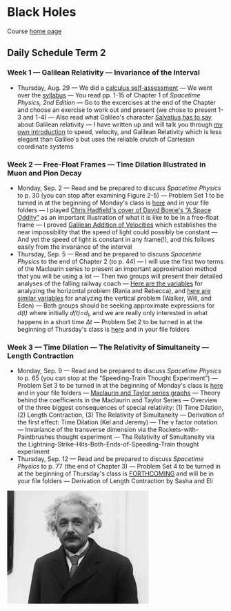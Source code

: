 # Black Holes

Course [home page](./)

## Daily Schedule Term 2

### Week 1 &mdash; Galilean Relativity &mdash; Invariance of the Interval

* Thursday, Aug. 29 &mdash; We did a [calculus self-assessment](./exams/Exam0.nb.pdf) &mdash; We went over the [syllabus](./BlackHolesSyllabus.pdf) &mdash; You read pp. 1-15 of Chapter 1 of *Spacetime Physics, 2nd Edition* &mdash; Go to the excercises at the end of the Chapter and choose an exercise to work out and present (we chose to present 1-3 and 1-4) &mdash; Also read what Galileo's character [Salvatius has to say](./resources/GalileanRelativity-Salvatius.png) about Galilean relativity &mdash; I have written up and will talk you through [my own introduction](./resources/GalileanRelativity-Brian.pdf) to speed, velocity, and Galilean Relativity which is less elegant than Galileo's but uses the reliable crutch of Cartesian coordinate systems

### Week 2 &mdash; Free-Float Frames &mdash; Time Dilation Illustrated in Muon and Pion Decay

* Monday, Sep. 2 &mdash; Read and be prepared to discuss *Spacetime Physics* to p. 30 (you can stop after examining Figure 2-5) &mdash; Problem Set 1 to be turned in at the beginning of Monday's class is [here](./assignments/ProblemSet01.nb.pdf) and in your file folders &mdash; I played [Chris Hadfield's cover of David Bowie's &ldquo;A Space Oddity&rdquo;](https://youtu.be/KaOC9danxNo) as an important illustration of what it is like to be in a free-float frame &mdash; I proved [Galilean Addition of Velocities](./resources/GalileanAdditionOfVelocities.pdf) which establishes the near impossibility that the speed of light could possibly be constant &mdash; And yet the speed of light is constant in any frame(!), and this follows easily from the invariance of the interval
* Thursday, Sep. 5 &mdash; Read and be prepared to discuss *Spacetime Physics* to the end of Chapter 2 (to p. 44) &mdash; I will use the first two terms of the Maclaurin series to present an important approximation method that you will be using a lot &mdash; Then two groups will present their detailed analyses of the falling railway coach &mdash; [Here are the variables](resources/HorizontalCoachVariables.png) for analyzing the horizontal problem (Rania and Rebecca), and [here are similar variables](resources/VerticalCoachVariables.png) for analyzing the vertical problem (Walker, Will, and Eden) &mdash; Both groups should be seeking approximate expressions for *d(t)* where initially *d(t)=d<sub>I</sub>*, and we are really only interested in what happens in a short time *&Delta;t* &mdash; Problem Set 2 to be turned in at the beginning of Thursday's class is [here](./assignments/ProblemSet02.nb.pdf) and in your file folders

### Week 3 &mdash; Time Dilation &mdash; The Relativity of Simultaneity &mdash; Length Contraction

* Monday, Sep. 9 &mdash; Read and be prepared to discuss *Spacetime Physics* to p. 65 (you can stop at the &ldquo;Speeding-Train Thought Experiment&rdquo;) &mdash; Problem Set 3 to be turned in at the beginning of Monday's class is [here](./assignments/ProblemSet03.nb.pdf) and in your file folders &mdash; [Maclaurin and Taylor series graphs](./resources/MaclaurinAndTaylorSeries.pdf) &mdash; Theory behind the coefficients in the Maclaurin and Taylor Series &mdash; Overview of the three biggest consequences of special relativity: (1) Time Dilation, (2) Length Contraction, (3) The Relativity of Simultaneity &mdash; Derivation of the first effect: Time Dilation (Kel and Jeremy) &mdash; The &gamma; factor notation &mdash; Invariance of the transverse dimension via the Rockets-with-Paintbrushes thought experiment &mdash; The Relativity of Simultaneity via the Lightning-Strike-Hits-Both-Ends-of-Speeding-Train thought experiment
* Thursday, Sep. 12 &mdash; Read and be prepared to discuss *Spacetime Physics* to p. 77 (the end of Chapter 3) &mdash; Problem Set 4 to be turned in at the beginning of Thursday's class is [FORTHCOMING](./assignments/ProblemSet04.nb.pdf) and will be in your file folders &mdash; Derivation of Length Contraction by Sasha and Eli

<img src="./resources/AlbertEinstein.png" alt="A smart physicist" width="65%">

